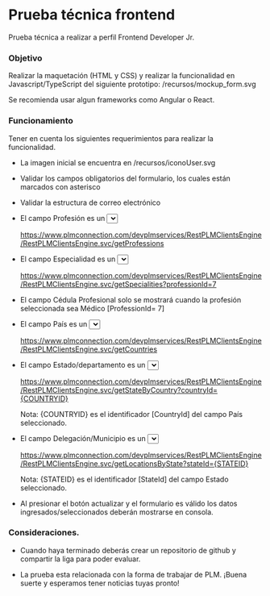 # Prueba técnica frontend
Prueba técnica a realizar a perfil Frontend Developer Jr.

### Objetivo
Realizar la maquetación (HTML y CSS) y realizar la funcionalidad en Javascript/TypeScript del siguiente prototipo: /recursos/mockup_form.svg

Se recomienda usar algun frameworks como Angular o React.

### Funcionamiento
Tener en cuenta los siguientes requerimientos para realizar la funcionalidad.

* La imagen inicial se encuentra en /recursos/iconoUser.svg
* Validar los campos obligatorios del formulario, los cuales están marcados con asterisco
* Validar la estructura de correo electrónico
* El campo Profesión es un <select>, los valores se obtendrán del siguiente endpoint:

	https://www.plmconnection.com/devplmservices/RestPLMClientsEngine/RestPLMClientsEngine.svc/getProfessions 

* El campo Especialidad es un <select> y solo se mostrará cuando el la profesión seleccionada sea Médico [ ProfessionId= 7], los valores se obtendrán del siguiente endpoint:

	https://www.plmconnection.com/devplmservices/RestPLMClientsEngine/RestPLMClientsEngine.svc/getSpecialities?professionId=7

* El campo Cédula Profesional solo se mostrará cuando la profesión seleccionada sea Médico [ProfessionId= 7]

* El campo País es un <select>, los valores se obtendrán del siguiente endpoint:

	https://www.plmconnection.com/devplmservices/RestPLMClientsEngine/RestPLMClientsEngine.svc/getCountries

* El campo Estado/departamento es un <select>, los valores se obtendrán del siguiente endpoint:

	https://www.plmconnection.com/devplmservices/RestPLMClientsEngine/RestPLMClientsEngine.svc/getStateByCountry?countryId={COUNTRYID}

	Nota: {COUNTRYID} es el identificador [CountryId] del campo País seleccionado. 

* El campo Delegación/Municipio es un <select>, los valores se obtendrán del siguiente endpoint:

	https://www.plmconnection.com/devplmservices/RestPLMClientsEngine/RestPLMClientsEngine.svc/getLocationsByState?stateId={STATEID} 


	Nota: {STATEID} es el identificador [StateId] del campo Estado seleccionado. 

* Al presionar el botón actualizar y el formulario es válido los datos ingresados/seleccionados  deberán mostrarse en consola. 

### Consideraciones. 

* Cuando haya terminado deberás crear un repositorio de github y compartir la liga para poder evaluar. 

* La prueba esta relacionada con la forma de trabajar de PLM. ¡Buena suerte y esperamos tener noticias tuyas pronto!



